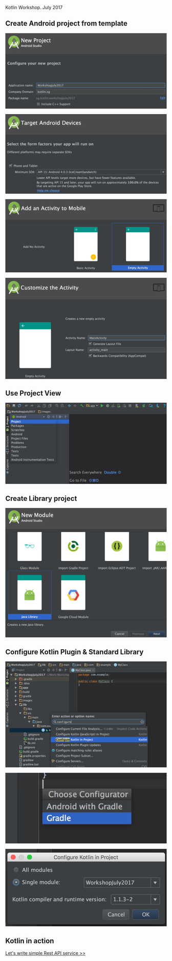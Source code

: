 Kotlin Workshop. July 2017

Create Android project from template
---
![](/images/step_1.jpg)

![](/images/step_2.jpg)

![](/images/step_3.jpg)

![](/images/step_4.jpg)

Use Project View
---
![](/images/step_5.jpg)

Create Library project
---
![](/images/step_6.jpg)

Configure Kotlin Plugin & Standard Library
---
![](/images/step_7.jpg)

![](/images/step_8.jpg)

![](/images/step_9.jpg)

Kotlin in action
---
[Let's write simple Rest API service >>](/lib/)
